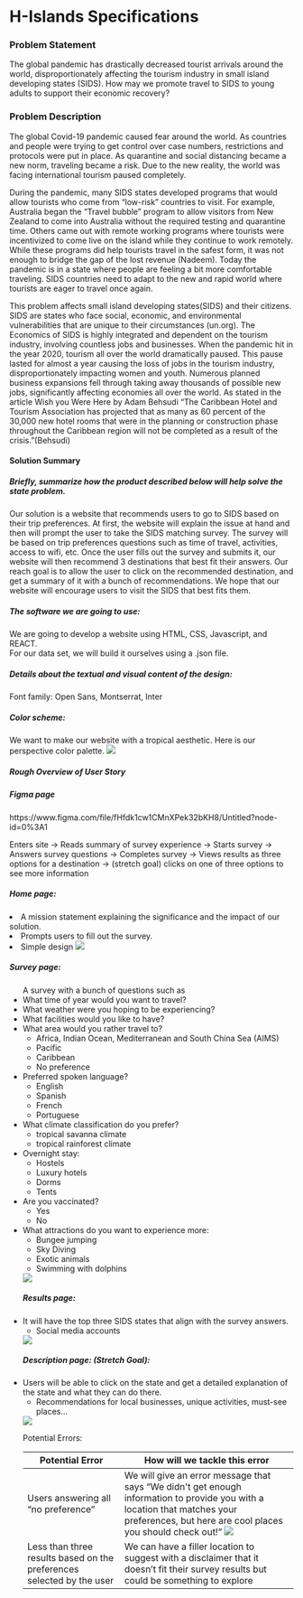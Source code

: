 <h1>H-Islands Specifications</h1>

<h3>Problem Statement</h3>

The global pandemic has drastically decreased tourist arrivals around the world, disproportionately affecting the tourism industry in small island developing states (SIDS). How may we promote travel to SIDS to young adults to support their economic recovery?

<h3>Problem Description</h3>

The global Covid-19 pandemic caused fear around the world. As countries and people were trying to get control over case numbers, restrictions and protocols were put in place. As quarantine and social distancing became a new norm, traveling became a risk. Due to the new reality, the world was facing international tourism paused completely.

During the pandemic, many SIDS states developed programs that would allow tourists who come from “low-risk” countries to visit. For example, Australia began the “Travel bubble” program to allow visitors from New Zealand to come into Australia without the required testing and quarantine time. Others came out with remote working programs where tourists were incentivized to come live on the island while they continue to work remotely. While these programs did help tourists travel in the safest form, it was not enough to bridge the gap of the lost revenue (Nadeem). Today the pandemic is in a state where people are feeling a bit more comfortable traveling. SIDS countries need to adapt to the new and rapid world where tourists are eager to travel once again.

This problem affects small island developing states(SIDS) and their citizens. SIDS are states who face social, economic, and environmental vulnerabilities that are unique to their circumstances (un.org). The Economics of SIDS is highly integrated and dependent on the tourism industry, involving countless jobs and businesses. When the pandemic hit in the year 2020, tourism all over the world dramatically paused. This pause lasted for almost a year causing the loss of jobs in the tourism industry, disproportionately impacting women and youth. Numerous planned business expansions fell through taking away thousands of possible new jobs, significantly affecting economies all over the world. As stated in the article Wish you Were Here by Adam Behsudi “The Caribbean Hotel and Tourism Association has projected that as many as 60 percent of the 30,000 new hotel rooms that were in the planning or construction phase throughout the Caribbean region will not be completed as a result of the crisis.”(Behsudi)

<h4>Solution Summary <h5>Briefly, summarize how the product described below will help solve the state problem. </h5></h4>

Our solution is a website that recommends users to go to SIDS based on their trip preferences. At first, the website will explain the issue at hand and then will prompt the user to take the SIDS matching survey. The survey will be based on trip preferences questions such as time of travel, activities, access to wifi, etc. Once the user fills out the survey and submits it, our website will then recommend 3 destinations that best fit their answers. Our reach goal is to allow the user to click on the recommended destination, and get a summary of it with a bunch of recommendations. We hope that our website will encourage users to visit the SIDS that best fits them.

<h5>The software we are going to use: </h5>
We are going to develop a website using HTML, CSS, Javascript, and REACT.<br>
For our data set, we will build it ourselves using a .json file.

<h5>Details about the textual and visual content of the design: </h5>
Font family:
Open Sans, Montserrat, Inter

<h5>Color scheme: </h5>
We want to make our website with a tropical aesthetic. Here is our perspective color palette.
<img src="Images/Color.png">

<h5>Rough Overview of User Story</h5>

<h5>Figma page</h5>
https://www.figma.com/file/fHfdk1cw1CMnXPek32bKH8/Untitled?node-id=0%3A1

Enters site -> Reads summary of survey experience -> Starts survey -> Answers survey questions -> Completes survey -> Views results as three options for a destination -> (stretch goal) clicks on one of three options to see more information

<h5>Home page: </h5>
<li>A mission statement explaining the significance and the impact of our solution.
<li>Prompts users to fill out the survey.
<li>Simple design
<img src="Images/Mission.png">


<h5>Survey page: </h5>
<ul>A survey with a bunch of questions such as
<li>What time of year would you want to travel?
<li>What weather were you hoping to be experiencing?
<li>What facilities would you like to have?
<li>What area would you rather travel to?
  <ul>
    <li>Africa, Indian Ocean, Mediterranean and South China Sea (AIMS)
    <li>Pacific
    <li>Caribbean
    <li>No preference
  </ul>

<li>Preferred spoken language?
    <ul>
      <li>English
      <li>Spanish
      <li>French
      <li>Portuguese
    </ul>
<li>What climate classification do you prefer?
  <ul>
    <li>tropical savanna climate
    <li>tropical rainforest climate
  </ul>
<li>Overnight stay:
  <ul>
    <li>Hostels
    <li>Luxury hotels
    <li>Dorms
    <li>Tents
  </ul>
<li>Are you vaccinated?
  <ul>
    <li>Yes
    <li>No
  </ul>
<li>What attractions do you want to experience more:
  <ul>
    <li>Bungee jumping
    <li>Sky Diving
    <li>Exotic animals
    <li>Swimming with dolphins
  </ul>
<img src="Images/Survey.png">


<h5>Results page:</h5>
<li>It will have the top three SIDS states that align with the survey answers.
  <ul>
    <li>Social media accounts
  </ul>
<img src="Images/Results.png">



<h5>Description page:  (Stretch Goal):</h5>
<li>Users will be able to click on the state and get a detailed explanation of the state and what they can do there.
  <ul>
    <li>Recommendations for local businesses, unique activities, must-see places…
  </ul>
<img src="Images/Welcome.png">


Potential Errors:


 | Potential Error  | How will we tackle this error |
| --- | ----------- |
| Users answering all “no preference” | We will give an error message that says “We didn't get enough information to provide you with a location that matches your preferences, but here are cool places you should check out!” <img src="Images/Results.png">|
| Less than three results based on the preferences selected by the user |  We can have a filler location to suggest with a disclaimer that it doesn’t fit their survey results but could be something to explore |
